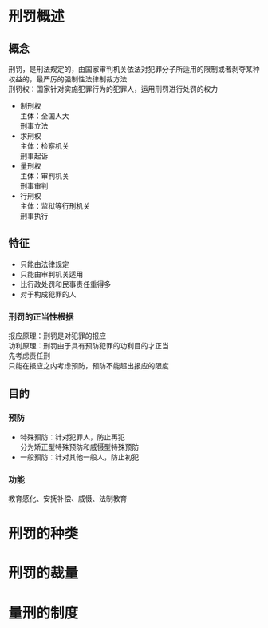 # 刑罚概述
## 概念
刑罚，是刑法规定的，由国家审判机关依法对犯罪分子所适用的限制或者剥夺某种权益的，最严厉的强制性法律制裁方法  
刑罚权：国家针对实施犯罪行为的犯罪人，运用刑罚进行处罚的权力
- 制刑权  
    主体：全国人大  
    刑事立法
- 求刑权  
    主体：检察机关  
    刑事起诉
- 量刑权  
    主体：审判机关  
    刑事审判
- 行刑权  
    主体：监狱等行刑机关  
    刑事执行
## 特征
- 只能由法律规定  
- 只能由审判机关适用
- 比行政处罚和民事责任重得多
- 对于构成犯罪的人
### 刑罚的正当性根据
报应原理：刑罚是对犯罪的报应  
功利原理：刑罚由于具有预防犯罪的功利目的才正当  
先考虑责任刑  
只能在报应之内考虑预防，预防不能超出报应的限度
## 目的
### 预防
- 特殊预防：针对犯罪人，防止再犯  
    分为矫正型特殊预防和威慑型特殊预防
- 一般预防：针对其他一般人，防止初犯
### 功能
教育感化、安抚补偿、威慑、法制教育
# 刑罚的种类
# 刑罚的裁量
# 量刑的制度